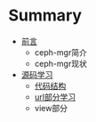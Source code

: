 # Summary

* [前言](README.md)
    * ceph-mgr简介
    * ceph-mgr现状
* [源码学习](chapter1.md)
    * [代码结构](代码结构.md)
    * [url部分学习](url部分学习.md)
    * view部分

